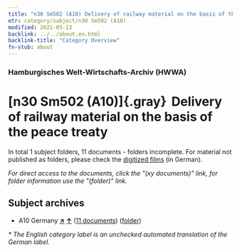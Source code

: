 ```yaml
---
title: "n30 Sm502 (A10) Delivery of railway material on the basis of the peace treaty"
etr: category/subject/n30 Sm502 (A10)
modified: 2021-03-13
backlink: ../../about.en.html
backlink-title: "Category Overview"
fn-stub: about
---
```


### Hamburgisches Welt-Wirtschafts-Archiv (HWWA)
# [n30 Sm502 (A10)]{.gray}&#8201; Delivery of railway material on the basis of the peace treaty&#160; 





In total 1 subject folders, 11 documents - folders incomplete.
For material not published as folders, please check the [digitized films](/film/h1_sh) (in German).

_For direct access to the documents, click the "(xy documents)" link, for folder information use the "(folder)" link._

## Subject archives


- A10 Germany [**&nearr;**](../../../geo/i/126128/about.en.html "Germany (all folders)") [**&uarr;**](../../../geo/about.en.html#A10 "Country category system") (<a href="https://pm20.zbw.eu/dfgview/sh/126128,145549" title="about: Germany : Delivery of railway material on the basis of the peace treaty" target="_blank">11 documents</a>) ([folder](http://purl.org/pressemappe20/folder/sh/126128,145549))


_* The English category label is an unchecked automated translation of the German label._

